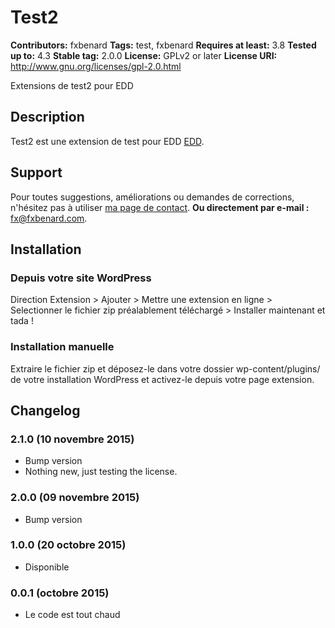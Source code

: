 # Test2 #
**Contributors:** fxbenard
**Tags:** test, fxbenard
**Requires at least:** 3.8
**Tested up to:** 4.3
**Stable tag:** 2.0.0
**License:** GPLv2 or later
**License URI:** http://www.gnu.org/licenses/gpl-2.0.html

Extensions de test2 pour EDD

## Description ##

Test2 est une extension de test pour EDD [EDD](https://fxbenard.com/recommande/easydigitaldownloads/).


## Support ##

Pour toutes suggestions, améliorations ou demandes de corrections, n'hésitez pas à utiliser [ma page de contact](https://fxbenard.com/contact/).
**Ou directement par e-mail :** fx@fxbenard.com.


## Installation ##

### Depuis votre site WordPress  ###
Direction Extension > Ajouter > Mettre une extension en ligne > Selectionner le fichier zip préalablement téléchargé > Installer maintenant et tada !

### Installation manuelle ###
Extraire le fichier zip et déposez-le dans votre dossier wp-content/plugins/ de votre installation WordPress et activez-le depuis votre page extension.


## Changelog ##

### 2.1.0 (10 novembre 2015) ###
* Bump version
* Nothing new, just testing the license.

### 2.0.0 (09 novembre 2015) ###
* Bump version

### 1.0.0 (20 octobre 2015) ###
* Disponible

### 0.0.1 (octobre 2015) ###
* Le code est tout chaud